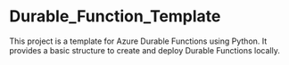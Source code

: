 # Durable_Function_Template
This project is a template for Azure Durable Functions using Python. It provides a basic structure to create and deploy Durable Functions locally.
